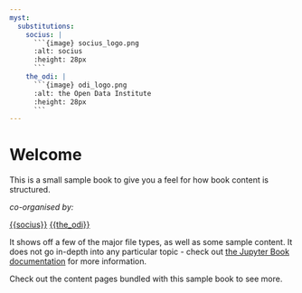 ```yaml
---
myst:
  substitutions:
    socius: |
      ```{image} socius_logo.png
      :alt: socius
      :height: 28px
      ```
    the_odi: |
      ```{image} odi_logo.png
      :alt: the Open Data Institute
      :height: 28px
      ```
---
```


# Welcome 

This is a small sample book to give you a feel for how book content is structured.

*co-organised by:*

[{{socius}}](https://socius.org/) [{{the_odi}}](https://theodi.org/)



It shows off a few of the major file types, as well as some sample content.
It does not go in-depth into any particular topic - check out [the Jupyter Book documentation](https://jupyterbook.org) for more information.

Check out the content pages bundled with this sample book to see more.

```{tableofcontents}
```
